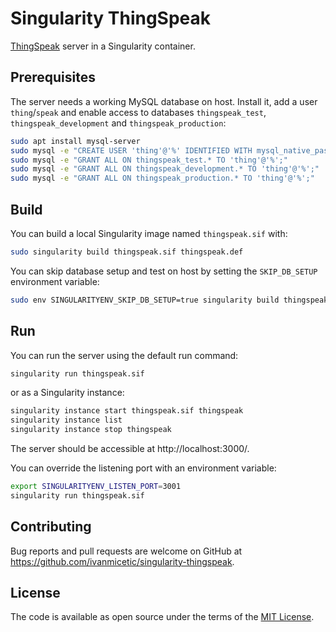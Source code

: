 # Singularity ThingSpeak
[ThingSpeak] server in a Singularity container.

## Prerequisites

The server needs a working MySQL database on host. Install it, add a user `thing`/`speak` and enable access to databases `thingspeak_test`, `thingspeak_development` and `thingspeak_production`:

```sh
sudo apt install mysql-server
sudo mysql -e "CREATE USER 'thing'@'%' IDENTIFIED WITH mysql_native_password BY 'speak';"
sudo mysql -e "GRANT ALL ON thingspeak_test.* TO 'thing'@'%';"
sudo mysql -e "GRANT ALL ON thingspeak_development.* TO 'thing'@'%';"
sudo mysql -e "GRANT ALL ON thingspeak_production.* TO 'thing'@'%';"
``` 

## Build

You can build a local Singularity image named `thingspeak.sif` with:

```sh
sudo singularity build thingspeak.sif thingspeak.def
```

You can skip database setup and test on host by setting the `SKIP_DB_SETUP` environment variable:

```sh
sudo env SINGULARITYENV_SKIP_DB_SETUP=true singularity build thingspeak.sif thingspeak.def
```



## Run

You can run the server using the default run command:

```sh
singularity run thingspeak.sif
```
or as a Singularity instance:

```sh
singularity instance start thingspeak.sif thingspeak
singularity instance list
singularity instance stop thingspeak
```

The server should be accessible at http://localhost:3000/.

You can override the listening port with an environment variable:

```sh
export SINGULARITYENV_LISTEN_PORT=3001
singularity run thingspeak.sif
```

## Contributing

Bug reports and pull requests are welcome on GitHub at
https://github.com/ivanmicetic/singularity-thingspeak.

## License

The code is available as open source under the terms of the [MIT License].

[ThingSpeak]: https://github.com/iobridge/thingspeak
[MIT License]: http://opensource.org/licenses/MIT
